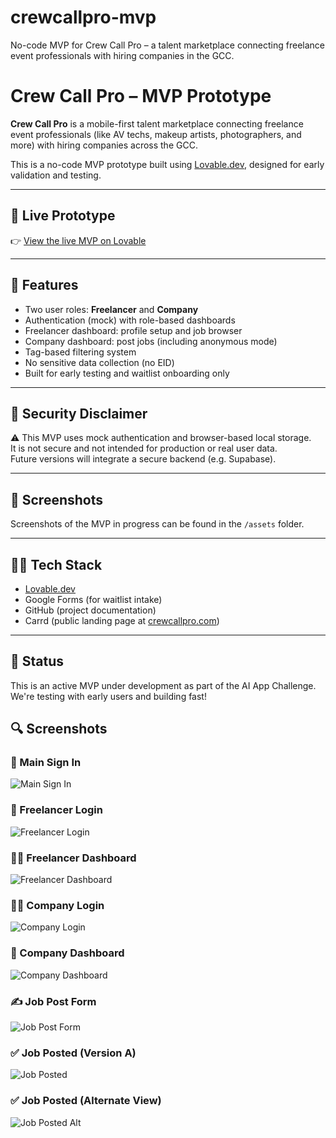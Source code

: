 # crewcallpro-mvp
No-code MVP for Crew Call Pro – a talent marketplace connecting freelance event professionals with hiring companies in the GCC.

# Crew Call Pro – MVP Prototype

**Crew Call Pro** is a mobile-first talent marketplace connecting freelance event professionals (like AV techs, makeup artists, photographers, and more) with hiring companies across the GCC.

This is a no-code MVP prototype built using [Lovable.dev](https://www.lovable.dev), designed for early validation and testing.

---

## 🔗 Live Prototype

👉 [View the live MVP on Lovable](https://crewcallpro-mvp.lovable.app)

---

## 🧱 Features

- Two user roles: **Freelancer** and **Company**
- Authentication (mock) with role-based dashboards
- Freelancer dashboard: profile setup and job browser
- Company dashboard: post jobs (including anonymous mode)
- Tag-based filtering system
- No sensitive data collection (no EID)
- Built for early testing and waitlist onboarding only

---

## 🧪 Security Disclaimer

⚠️ This MVP uses mock authentication and browser-based local storage.  
It is not secure and not intended for production or real user data.  
Future versions will integrate a secure backend (e.g. Supabase).

---

## 📸 Screenshots

Screenshots of the MVP in progress can be found in the `/assets` folder.

---

## 👩‍💻 Tech Stack

- [Lovable.dev](https://www.lovable.dev)
- Google Forms (for waitlist intake)
- GitHub (project documentation)
- Carrd (public landing page at [crewcallpro.com](https://www.crewcallpro.com))

---

## 🚀 Status

This is an active MVP under development as part of the AI App Challenge.  
We're testing with early users and building fast!

## 🔍 Screenshots

### 🔐 Main Sign In
![Main Sign In](assets/signin-main.png)

### 👤 Freelancer Login
![Freelancer Login](assets/freelancer-login.png)

### 👩‍🎤 Freelancer Dashboard
![Freelancer Dashboard](assets/freelancer-dashboard.png)

### 🧑‍💼 Company Login
![Company Login](assets/company-login.png)

### 🏢 Company Dashboard
![Company Dashboard](assets/company-dashboard.png)

### ✍️ Job Post Form
![Job Post Form](assets/job-post-form.png)

### ✅ Job Posted (Version A)
![Job Posted](assets/job-posted.png)

### ✅ Job Posted (Alternate View)
![Job Posted Alt](assets/job-posted-alt.png)

